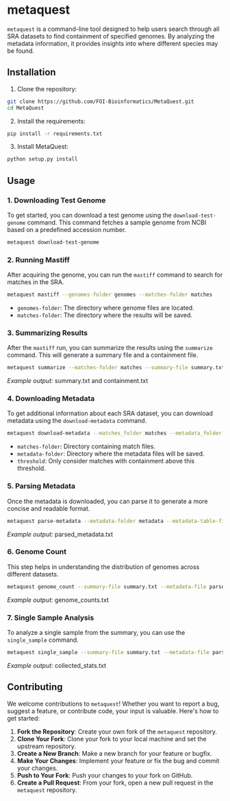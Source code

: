 # metaquest

`metaquest` is a command-line tool designed to help users search through all SRA datasets to find containment of specified genomes. By analyzing the metadata information, it provides insights into where different species may be found.

## Installation

1. Clone the repository:
```bash
git clone https://github.com/FOI-Bioinformatics/MetaQuest.git
cd MetaQuest
```

2. Install the requirements:
```bash
pip install -r requirements.txt
```

3. Install MetaQuest:
```bash
python setup.py install
```


## Usage

### 1. Downloading Test Genome
To get started, you can download a test genome using the `download-test-genome` command. This command fetches a sample genome from NCBI based on a predefined accession number.

```bash
metaquest download-test-genome
```

### 2. Running Mastiff

After acquiring the genome, you can run the `mastiff` command to search for matches in the SRA.

```bash
metaquest mastiff --genomes-folder genomes --matches-folder matches
```

* `genomes-folder`: The directory where genome files are located.
* `matches-folder`: The directory where the results will be saved.

### 3. Summarizing Results

After the `mastiff` run, you can summarize the results using the `summarize` command. This will generate a summary file and a containment file.

```bash
metaquest summarize --matches-folder matches --summary-file summary.txt --containment-file containment.txt
```

*Example output:* summary.txt and containment.txt

### 4. Downloading Metadata

To get additional information about each SRA dataset, you can download metadata using the `download-metadata` command.

```bash
metaquest download-metadata --matches_folder matches --metadata_folder metadata --threshold 0.95 --email [EMAIL]
```

* `matches-folder`: Directory containing match files.
* `metadata-folder`: Directory where the metadata files will be saved.
* `threshold`: Only consider matches with containment above this threshold.

### 5. Parsing Metadata

Once the metadata is downloaded, you can parse it to generate a more concise and readable format.

```bash
metaquest parse-metadata --metadata-folder metadata --metadata-table-file parsed_metadata.txt
```

*Example output:* parsed_metadata.txt

### 6. Genome Count

This step helps in understanding the distribution of genomes across different datasets.

```bash
metaquest genome_count --summary-file summary.txt --metadata-file parsed_metadata.txt --metadata-column Sample_Scientific_Name --threshold 0.95  --output-file genome_counts.txt
```

*Example output:* genome_counts.txt

### 7. Single Sample Analysis

To analyze a single sample from the summary, you can use the `single_sample` command.

```bash
metaquest single_sample --summary-file summary.txt --metadata-file parsed_metadata.txt --summary-column GCF_000008985.1 --metadata-column Sample_Scientific_Name --threshold 0.95
```

*Example output:* collected_stats.txt



## Contributing

We welcome contributions to `metaquest`! Whether you want to report a bug, suggest a feature, or contribute code, your input is valuable. Here's how to get started:

1. **Fork the Repository**: Create your own fork of the `metaquest` repository.
2. **Clone Your Fork**: Clone your fork to your local machine and set the upstream repository.
3. **Create a New Branch**: Make a new branch for your feature or bugfix.
4. **Make Your Changes**: Implement your feature or fix the bug and commit your changes.
5. **Push to Your Fork**: Push your changes to your fork on GitHub.
6. **Create a Pull Request**: From your fork, open a new pull request in the `metaquest` repository.


